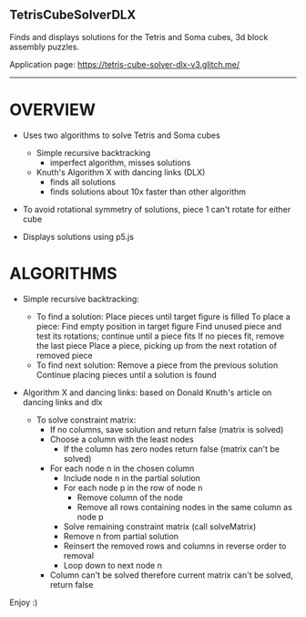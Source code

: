 ## TetrisCubeSolverDLX

Finds and displays solutions for the Tetris and Soma cubes, 3d block assembly puzzles.

Application page:
https://tetris-cube-solver-dlx-v3.glitch.me/
  
____________________________________________________________________
# OVERVIEW
- Uses two algorithms to solve Tetris and Soma cubes
  - Simple recursive backtracking
    - imperfect algorithm, misses solutions
  - Knuth's Algorithm X with dancing links (DLX)
    - finds all solutions
    - finds solutions about 10x faster than other algorithm
 
- To avoid rotational symmetry of solutions, piece 1 can't rotate for either cube
- Displays solutions using p5.js
  
# ALGORITHMS
- Simple recursive backtracking: 
    - To find a solution:
        Place pieces until target figure is filled
          To place a piece:
            Find empty position in target figure
            Find unused piece and test its rotations; continue until a piece fits
          If no pieces fit, remove the last piece
          Place a piece, picking up from the next rotation of removed piece
    - To find next solution:
        Remove a piece from the previous solution
        Continue placing pieces until a solution is found

- Algorithm X and dancing links: based on Donald Knuth's article on dancing links and dlx
    - To solve constraint matrix:
        - If no columns, save solution and return false (matrix is solved)   
        - Choose a column with the least nodes
          - If the column has zero nodes return false (matrix can't be solved)
        - For each node n in the chosen column
          - Include node n in the partial solution
          - For each node p in the row of node n
            - Remove column of the node
            - Remove all rows containing nodes in the same column as node p
          - Solve remaining constraint matrix (call solveMatrix)
          - Remove n from partial solution
          - Reinsert the removed rows and columns in reverse order to removal
          - Loop down to next node n
        - Column can't be solved therefore current matrix can't be solved, return false

Enjoy :)

